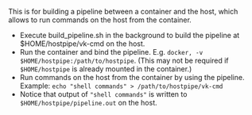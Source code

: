 This is for building a pipeline between a container and the host, which allows to run commands on the host from the container.
- Execute build_pipeline.sh in the background to build the pipeline at $HOME/hostpipe/vk-cmd on the host.
- Run the container and bind the pipeline. E.g. `docker, -v $HOME/hostpipe:/path/to/hostpipe`. (This may not be required if `$HOME/hostpipe` is already mounted in the container.)
- Run commands on the host from the container by using the pipeline. Example: `echo "shell commands" > /path/to/hostpipe/vk-cmd`
- Notice that output of `"shell commands"` is written to `$HOME/hostpipe/pipeline.out` on the host.